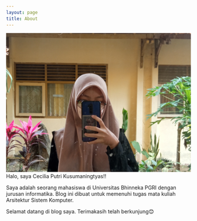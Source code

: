 ```yaml
---
layout: page
title: About
---
```


<span style="display:block;text-align:center">![alt](assets/img/fotoku[1].jpg)</span>
Halo, saya Cecilia Putri Kusumaningtyas!!

Saya adalah seorang mahasiswa di Universitas Bhinneka PGRI dengan jurusan informatika. Blog ini dibuat untuk memenuhi tugas mata kuliah Arsitektur Sistem Komputer.

Selamat datang di blog saya. Terimakasih telah berkunjung😊
